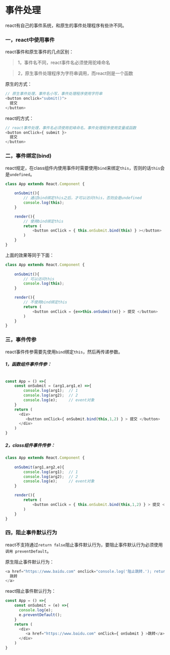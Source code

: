 # 事件处理

react有自己的事件系统，和原生的事件处理程序有些许不同。

### 一，react中使用事件

react事件和原生事件的几点区别：
> 1，事件名不同，react事件名必须使用驼峰命名   
  
> 2，原生事件处理程序为字符串调用，而react则是一个函数

原生的方式：  
```js
// 原生事件处理，事件名小写，事件处理程序使用字符串
<button onclick="submit()">
  提交
</button>
```
react的方式：
```js
// react事件处理，事件名必须使用驼峰命名，事件处理程序使用变量或函数
<button onClick={ submit }>
  提交
</button>
```

### 二，事件绑定(bind)

react规定，在class组件内使用事件时需要使用`bind`来绑定`this`，否则的话`this`会是`undefined`。

```js
class App extends React.Component {
    
    onSubmit(){
        // 通过bind绑定this之后，才可以访问this，否则会是undefined
        console.log(this); 
    }

    render(){
        // 使用bind绑定this
        return (
            <button onClick = { this.onSubmit.bind(this) } ></button>
        )
    }
}
```

上面的效果等同于下面：  

```js
class App extends React.Component {
    
    onSubmit(){
        // 可以访问this
        console.log(this); 
    }

    render(){
        // 不使用bind绑定this
        return (
            <button onClick = {e=>this.onSubmit(e)} > 提交 </button>
        )
    }
}
```


### 三，事件传参

react事件传参需要先使用`bind`绑定`this`，然后再传递参数。

##### 1，函数组件事件传参：
```js  

const App = () =>{
    const onSubmit = (arg1,arg1,e) =>{
        console.log(arg1);  // 1
        console.log(arg2);  // 2
        console.log(e);     // event对象
    } 
    return (
      <div>
         <button onClick={ onSubmit.bind(this,1,2) } > 提交 </button>
      </div>
    )
}
```

##### 2，class组件事件传参：  
```js  
class App extends React.Component {
    
    onSubmit(arg1,arg2,e){
        console.log(arg1);  // 1
        console.log(arg2);  // 2
        console.log(e);     // event对象
    }

    render(){
        return (
            <button onClick = { this.onSubmit.bind(this,1,2) } > 提交 </button>
        )
    }
}
```


### 四，阻止事件默认行为  

react不支持通过`return false`阻止事件默认行为，要阻止事件默认行为必须使用`调用 preventDefault`。

原生阻止事件默认行为：
```js
<a href="https://www.baidu.com" onclick="console.log('阻止跳转.'); return false">
  跳转
</a>
```

react阻止事件默认行为： 
```js
const App = () =>{
    const onSubmit = (e) =>{
      console.log(e);
      e.preventDefault();
    }
    return (
      <div>
         <a href="https://www.baidu.com" onClick={ onSubmit } >跳转</a>
      </div>
    )
}
```